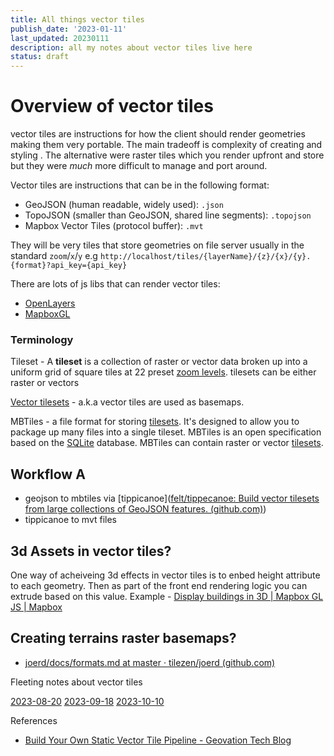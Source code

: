 ```yaml
---
title: All things vector tiles
publish_date: '2023-01-11'
last_updated: 20230111
description: all my notes about vector tiles live here
status: draft
---
```


# Overview of vector tiles

vector tiles are instructions for how the client should render geometries making them very portable. The main tradeoff is complexity of creating and styling . The alternative were raster tiles which you render upfront and store but they were _much_ more difficult to manage and port around.

Vector tiles are instructions that can be in the following format:

- GeoJSON (human readable, widely used): `.json`
- TopoJSON (smaller than GeoJSON, shared line segments): `.topojson`
- Mapbox Vector Tiles (protocol buffer): `.mvt`

They will be very tiles that store geometries on file server usually in the standard `zoom`/`x`/`y` e.g `http://localhost/tiles/{layerName}/{z}/{x}/{y}.{format}?api_key={api_key}`


There are lots of js libs that can render vector tiles:
- [OpenLayers](http://openlayers.org/)
- [MapboxGL](https://www.mapbox.com/mapbox-gl/)

### Terminology

Tileset - A **tileset** is a collection of raster or vector data broken up into a uniform grid of square tiles at 22 preset [zoom levels](https://docs.mapbox.com/help/glossary/zoom-level/). tilesets can be either raster or vectors


[Vector tilesets](https://docs.mapbox.com/help/glossary/tileset/#vector-tilesets) - a.k.a vector tiles are used as basemaps.

MBTiles - a file format for storing [tilesets](https://docs.mapbox.com/help/glossary/tileset/). It's designed to allow you to package up many files into a single tileset.  MBTiles is an open specification based on the [SQLite](https://sqlite.org/) database. MBTiles can contain raster or vector [tilesets](https://docs.mapbox.com/help/glossary/tileset/).



## Workflow A

- geojson to mbtiles via [tippicanoe]([felt/tippecanoe: Build vector tilesets from large collections of GeoJSON features. (github.com)](https://github.com/felt/tippecanoe))
- tippicanoe to mvt files


## 3d Assets in vector tiles? 

One way of acheiveing 3d effects in vector tiles is to enbed height attribute to each geometry. Then as part of the front end rendering logic you can extrude based on this value. Example - [Display buildings in 3D | Mapbox GL JS | Mapbox](https://docs.mapbox.com/mapbox-gl-js/example/3d-buildings/)

 

## Creating terrains raster basemaps?
- [joerd/docs/formats.md at master · tilezen/joerd (github.com)](https://github.com/tilezen/joerd/blob/master/docs/formats.md)







Fleeting notes about vector tiles

[2023-08-20](fleeting-notes/2023-08-20.md)
[2023-09-18](fleeting-notes/2023-09-18.md)
[2023-10-10](fleeting-notes/2023-10-10.md)

References
 - [Build Your Own Static Vector Tile Pipeline - Geovation Tech Blog](https://geovation.github.io/build-your-own-static-vector-tile-pipeline)

